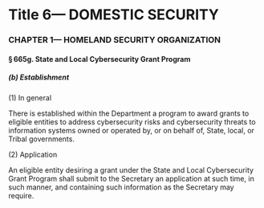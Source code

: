 
# Title 6— DOMESTIC SECURITY
### CHAPTER 1— HOMELAND SECURITY ORGANIZATION
#### § 665g. State and Local Cybersecurity Grant Program
##### (b) Establishment

(1) In general

There is established within the Department a program to award grants to eligible entities to address cybersecurity risks and cybersecurity threats to information systems owned or operated by, or on behalf of, State, local, or Tribal governments.

(2) Application

An eligible entity desiring a grant under the State and Local Cybersecurity Grant Program shall submit to the Secretary an application at such time, in such manner, and containing such information as the Secretary may require.
